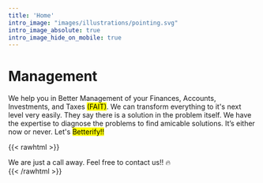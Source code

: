 ```yaml
---
title: 'Home'
intro_image: "images/illustrations/pointing.svg"
intro_image_absolute: true
intro_image_hide_on_mobile: true
---
```


# Management

We help you in Better Management of your Finances, Accounts, Investments, and Taxes <mark>(FAIT)</mark>. We can transform everything to it's next level very easily. They say there is a solution in the problem itself. We have the expertise to diagnose the problems to find amicable solutions. It’s either now or never. Let's <mark>Betterify!!</mark>

{{< rawhtml >}}
<div class="alert alert-primary" role="alert">
  We are just a call away. Feel free to contact us!! 🔥
</div>
{{< /rawhtml >}}